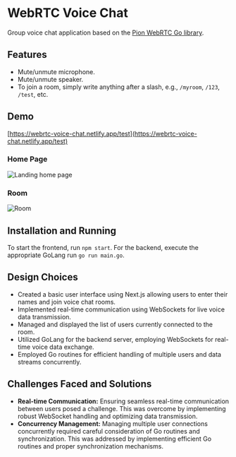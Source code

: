 # WebRTC Voice Chat

Group voice chat application based on the [Pion WebRTC Go library](https://github.com/pion/webrtc).

## Features

- Mute/unmute microphone.
- Mute/unmute speaker.
- To join a room, simply write anything after a slash, e.g., `/myroom`, `/123`, `/test`, etc.

## Demo

[https://webrtc-voice-chat.netlify.app/test](https://webrtc-voice-chat.netlify.app/test)

### Home Page
![Landing home page](https://github.com/Ashishkr05/Voice-communication-app/assets/77094389/b2abd273-2738-4156-b47c-a82132388105)

### Room
![Room](https://github.com/Ashishkr05/Voice-communication-app/assets/77094389/80e820aa-a1d2-4e9a-bd4d-e7689eb777e9)

## Installation and Running

To start the frontend, run `npm start`. For the backend, execute the appropriate GoLang run `go run main.go`.

## Design Choices

- Created a basic user interface using Next.js allowing users to enter their names and join voice chat rooms.
- Implemented real-time communication using WebSockets for live voice data transmission.
- Managed and displayed the list of users currently connected to the room.
- Utilized GoLang for the backend server, employing WebSockets for real-time voice data exchange.
- Employed Go routines for efficient handling of multiple users and data streams concurrently.

## Challenges Faced and Solutions

- **Real-time Communication:** Ensuring seamless real-time communication between users posed a challenge. This was overcome by implementing robust WebSocket handling and optimizing data transmission.
- **Concurrency Management:** Managing multiple user connections concurrently required careful consideration of Go routines and synchronization. This was addressed by implementing efficient Go routines and proper synchronization mechanisms.
